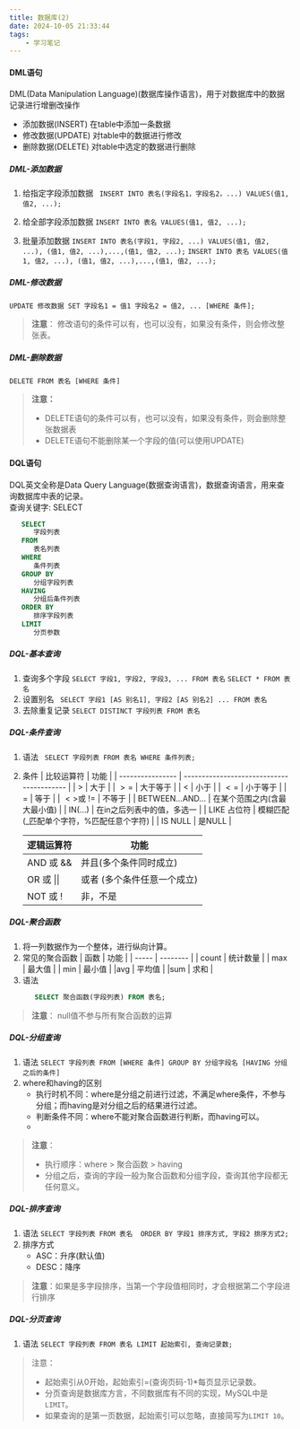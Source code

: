```yaml
---
title: 数据库(2)
date: 2024-10-05 21:33:44
tags:
    - 学习笔记  
---
```

#### DML语句
DML(Data Manipulation Language)(数据库操作语言)，用于对数据库中的数据记录进行增删改操作
- 添加数据(INSERT)  在table中添加一条数据
- 修改数据(UPDATE)  对table中的数据进行修改
- 删除数据(DELETE)  对table中选定的数据进行删除
##### DML-添加数据
1. 给指定字段添加数据
   ``` INSERT INTO 表名(字段名1，字段名2，...) VALUES(值1, 值2, ...);```

2. 给全部字段添加数据
   ``` INSERT INTO 表名 VALUES(值1, 值2, ...); ```

3. 批量添加数据
   ``` INSERT INTO 表名(字段1, 字段2, ...) VALUES(值1, 值2, ...), (值1, 值2, ...),...,(值1, 值2, ...); ```
   ``` INSERT INTO 表名 VALUES(值1, 值2, ...), (值1, 值2, ...),...,(值1, 值2, ...); ```

##### DML-修改数据
``` UPDATE 修改数据 SET 字段名1 = 值1 字段名2 = 值2, ... [WHERE 条件]; ```
> **注意**：
> 修改语句的条件可以有，也可以没有，如果没有条件，则会修改整张表。

##### DML-删除数据
``` DELETE FROM 表名 [WHERE 条件] ```

> **注意：**
>   - DELETE语句的条件可以有，也可以没有，如果没有条件，则会删除整张数据表
>   - DELETE语句不能删除某一个字段的值(可以使用UPDATE)

#### DQL语句
DQL英文全称是Data Query Language(数据查询语言)，数据查询语言，用来查询数据库中表的记录。  
查询关键字: SELECT
```sql
   SELECT
      字段列表
   FROM
      表名列表
   WHERE
      条件列表
   GROUP BY 
      分组字段列表
   HAVING
      分组后条件列表
   ORDER BY
      排序字段列表
   LIMIT
      分页参数 
```
##### DQL-基本查询
1. 查询多个字段
   ```SELECT 字段1, 字段2, 字段3, ... FROM 表名```
   ```SELECT * FROM 表名 ```
2. 设置别名
   ``` SELECT 字段1 [AS 别名1], 字段2 [AS 别名2] ... FROM 表名```
3. 去除重复记录
   ```SELECT DISTINCT 字段列表 FROM 表名```
##### DQL-条件查询
1. 语法
   ``` SELECT 字段列表 FROM 表名 WHERE 条件列表;```
2. 条件
   | 比较运算符       | 功能                                      |
   | ---------------- | ----------------------------------------- |
   | $>$              | 大于                                      |
   | $>=$             | 大于等于                                  |
   | $<$              | 小于                                      |
   | $<=$             | 小于等于                                  |
   | $=$              | 等于                                      |
   | $<>$或 $!=$      | 不等于                                    |
   | BETWEEN...AND... | 在某个范围之内(含最大最小值)              |
   | IN(...)          | 在in之后列表中的值，多选一                |
   | LIKE 占位符      | 模糊匹配 (_匹配单个字符，%匹配任意个字符) |
   | IS NULL          | 是NULL                                    |
   
   | 逻辑运算符 | 功能                        |
   | ---------- | --------------------------- |
   | AND 或 &&  | 并且(多个条件同时成立)      |
   | OR 或 \|\| | 或者 (多个条件任意一个成立) |
   | NOT 或 $!$ | 非，不是                    |

##### DQL-聚合函数
1. 将一列数据作为一个整体，进行纵向计算。
2. 常见的聚合函数
   | 函数  | 功能     |
   | ----- | -------- |
   | count | 统计数量 |
   | max   | 最大值   |
   | min   | 最小值   |
   |avg    | 平均值   |
   |sum    | 求和     |
3. 语法
   ```sql
      SELECT 聚合函数(字段列表) FROM 表名;
   ```
> **注意**：
> null值不参与所有聚合函数的运算
##### DQL-分组查询
1. 语法
   `SELECT 字段列表 FROM [WHERE 条件] GROUP BY 分组字段名 [HAVING 分组之后的条件]`
2. where和having的区别
   - 执行时机不同：where是分组之前进行过滤，不满足where条件，不参与分组；而having是对分组之后的结果进行过滤。
   - 判断条件不同：where不能对聚合函数进行判断，而having可以。
   - 
> **注意**：
> - 执行顺序：where > 聚合函数 > having
> - 分组之后，查询的字段一般为聚合函数和分组字段，查询其他字段都无任何意义。 

##### DQL-排序查询
1. 语法
   `SELECT 字段列表 FROM 表名  ORDER BY 字段1 排序方式, 字段2 排序方式2; `
2. 排序方式
   - ASC：升序(默认值)
   - DESC：降序

> **注意**：如果是多字段排序，当第一个字段值相同时，才会根据第二个字段进行排序

##### DQL-分页查询
1. 语法
   `SELECT 字段列表 FROM 表名 LIMIT 起始索引, 查询记录数;`
> 注意：
> - 起始索引从0开始，起始索引=(查询页码-1)*每页显示记录数。
> - 分页查询是数据库方言，不同数据库有不同的实现，MySQL中是`LIMIT`。
> - 如果查询的是第一页数据，起始索引可以忽略，直接简写为`LIMIT 10`。
